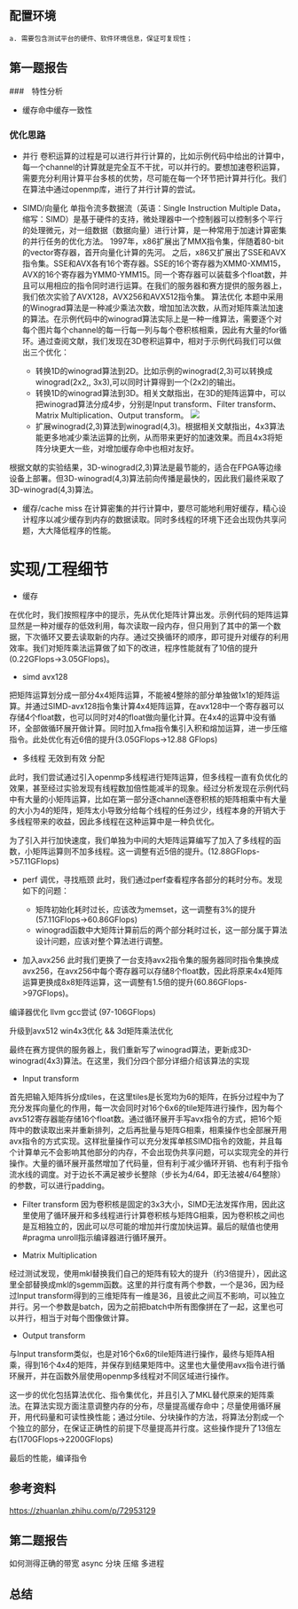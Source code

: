 ## 配置环境

	a. 需要包含测试平台的硬件、软件环境信息，保证可复现性；

## 第一题报告
###　特性分析
- 缓存命中缓存一致性
### 优化思路
- 并行
卷积运算的过程是可以进行并行计算的，比如示例代码中给出的计算中，每一个channel的计算就是完全互不干扰，可以并行的。要想加速卷积运算，需要充分利用计算平台多核的优势，尽可能在每一个环节把计算并行化。我们在算法中通过openmp库，进行了并行计算的尝试。

- SIMD/向量化
单指令流多数据流（英语：Single Instruction Multiple Data，缩写：SIMD）是基于硬件的支持，微处理器中一个控制器可以控制多个平行的处理微元，对一组数据（数据向量）进行计算，是一种常用于加速计算密集的并行任务的优化方法。
1997年，x86扩展出了MMX指令集，伴随着80-bit的vector寄存器，首开向量化计算的先河。 之后，x86又扩展出了SSE和AVX指令集。SSE和AVX各有16个寄存器。SSE的16个寄存器为XMM0-XMM15，AVX的16个寄存器为YMM0-YMM15。同一个寄存器可以装载多个float数，并且可以用相应的指令同时进行运算。在我们的服务器和赛方提供的服务器上，我们依次实验了AVX128，AVX256和AVX512指令集。
算法优化
本题中采用的Winograd算法是一种减少乘法次数，增加加法次数，从而对矩阵乘法加速的算法。在示例代码中的winograd算法实际上是一种一维算法，需要逐个对每个图片每个channel的每一行每一列与每个卷积核相乘，因此有大量的for循环。通过查阅文献，我们发现在3D卷积运算中，相对于示例代码我们可以做出三个优化：
  - 转换1D的winograd算法到2D。比如示例的winograd(2,3)可以转换成winograd(2x2,, 3x3),可以同时计算得到一个(2x2)的输出。
  - 转换1D的winograd算法到3D。相关文献指出，在3D的矩阵运算中，可以把winograd算法分成4步，分别是Input transform、Filter transform、Matrix Multiplication、Output transform。
![](https://s2.ax1x.com/2019/04/29/E1qSoR.png)
  - 扩展winograd(2,3)算法到winograd(4,3)。根据相关文献指出，4x3算法能更多地减少乘法运算的比例，从而带来更好的加速效果。而且4x3将矩阵分块更大一些，对增加缓存命中也相对友好。

根据文献的实验结果，3D-winograd(2,3)算法是最节能的，适合在FPGA等边缘设备上部署。但3D-winograd(4,3)算法前向传播是最快的，因此我们最终采取了3D-winograd(4,3)算法。


- 缓存/cache miss
在计算密集的并行计算中，要尽可能地利用好缓存，精心设计程序以减少缓存到内存的数据读取。同时多线程的环境下还会出现伪共享问题，大大降低程序的性能。

# 实现/工程细节
- 缓存

在优化时，我们按照程序中的提示，先从优化矩阵计算出发。示例代码的矩阵运算显然是一种对缓存的低效利用，每次读取一段内存，但只用到了其中的第一个数据，下次循环又要去读取新的内存。通过交换循环的顺序，即可提升对缓存的利用效率。我们对矩阵乘法运算做了如下的改进，程序性能就有了10倍的提升(0.22GFlops->3.05GFlops)。

- simd avx128

把矩阵运算划分成一部分4x4矩阵运算，不能被4整除的部分单独做1x1的矩阵运算。并通过SIMD-avx128指令集计算4x4矩阵运算，在avx128中一个寄存器可以存储4个float数，也可以同时对4的float做向量化计算。在4x4的运算中没有循环，全部做循环展开做计算。同时加入fma指令集引入积和熔加运算，进一步压缩指令。此处优化有近6倍的提升(3.05GFlops->12.88 GFlops)

- 多线程 无效到有效 分配
  
此时，我们尝试通过引入openmp多线程进行矩阵运算，但多线程一直有负优化的效果，甚至经过实验发现有线程数加倍性能减半的现象。经过分析发现在示例代码中有大量的小矩阵运算，比如在第一部分逐channel逐卷积核的矩阵相乘中有大量的大小为4的矩阵，矩阵太小导致分给每个线程的任务过少，线程本身的开销大于多线程带来的收益，因此多线程在这种运算中是一种负优化。

为了引入并行加快速度，我们单独为中间的大矩阵运算编写了加入了多线程的函数，小矩阵运算则不加多线程。这一调整有近5倍的提升。(12.88GFlops->57.11GFlops)

- perf 调优，寻找瓶颈
此时，我们通过perf查看程序各部分的耗时分布。发现如下的问题：
	- 矩阵初始化耗时过长，应该改为memset，这一调整有3%的提升(57.11GFlops->60.86GFlops)
	- winograd函数中大矩阵计算前后的两个部分耗时过长，这一部分属于算法设计问题，应该对整个算法进行调整。
  
- 加入avx256
此时我们更换了一台支持avx2指令集的服务器同时指令集换成avx256，在avx256中每个寄存器可以存储8个float数，因此将原来4x4矩阵运算更换成8x8矩阵运算，这一调整有1.5倍的提升(60.86GFlops->97GFlops)。


编译器优化
llvm gcc尝试 (97-106GFlops)



升级到avx512 win4x3优化 && 3d矩阵乘法优化

最终在赛方提供的服务器上，我们重新写了winograd算法，更新成3D-winograd(4x3)算法。在这里，我们分四个部分详细介绍该算法的实现
- Input transform

首先把输入矩阵拆分成tiles，在这里tiles是长宽均为6的矩阵，在拆分过程中为了充分发挥向量化的作用，每一次会同时对16个6x6的tile矩阵进行操作，因为每个avx512寄存器能存储16个float数。通过循环展开手写avx指令的方式，把16个矩阵中的数读取出来并重新排列，之后再批量与矩阵G相乘，相乘操作也全部展开用avx指令的方式实现。这样批量操作可以充分发挥单核SIMD指令的效能，并且每个计算单元不会影响其他部分的内存，不会出现伪共享问题，可以实现完全的并行操作。大量的循环展开虽然增加了代码量，但有利于减少循环开销、也有利于指令流水线的调度。对于边长不满足被步长整除（步长为4/64，即无法被4/64整除）的参数，可以进行padding。
- Filter transform
因为卷积核是固定的3x3大小，SIMD无法发挥作用，因此这里使用了循环展开和多线程进行计算卷积核与矩阵G相乘，因为卷积核之间也是互相独立的，因此可以尽可能的增加并行度加快运算。最后的赋值也使用#pragma unroll指示编译器进行循环展开。

- Matrix Multiplication

经过测试发现，使用mkl替换我们自己的矩阵有较大的提升（约3倍提升），因此这里全部替换成mkl的sgemm函数。这里的并行度有两个参数，一个是36，因为经过Input transform得到的三维矩阵有一维是36，且彼此之间互不影响，可以独立并行。另一个参数是batch，因为之前把batch中所有图像拼在了一起，这里也可以并行，相当于对每个图像做计算。

- Output transform

与Input transform类似，也是对16个6x6的tile矩阵进行操作，最终与矩阵A相乘，得到16个4x4的矩阵，并保存到结果矩阵中。这里也大量使用avx指令进行循环展开，并在函数外层使用openmp多线程对不同区域进行操作。

这一步的优化包括算法优化、指令集优化，并且引入了MKL替代原来的矩阵乘法。在算法实现方面注意调整内存的分布，尽量提高缓存命中；尽量使用循环展开，用代码量和可读性换性能；通过分tile、分块操作的方法，将算法分割成一个个独立的部分，在保证正确性的前提下尽量提高并行度。这些操作提升了13倍左右(170GFlops->2200GFlops)


最后的性能，编译指令

## 参考资料
https://zhuanlan.zhihu.com/p/72953129

## 第二题报告
如何测得正确的带宽
async 分块 压缩 多进程

## 总结


